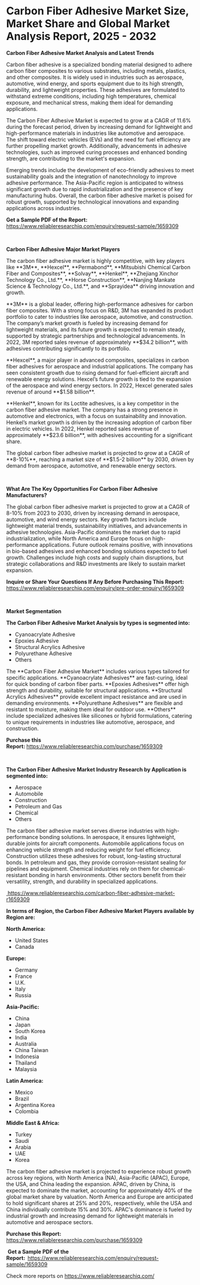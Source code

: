 <p><h1>Carbon Fiber Adhesive Market Size, Market Share and Global Market Analysis Report, 2025 - 2032</h1></p><p><strong>Carbon Fiber Adhesive Market Analysis and Latest Trends</strong></p>
<p><p>Carbon fiber adhesive is a specialized bonding material designed to adhere carbon fiber composites to various substrates, including metals, plastics, and other composites. It is widely used in industries such as aerospace, automotive, wind energy, and sports equipment due to its high strength, durability, and lightweight properties. These adhesives are formulated to withstand extreme conditions, including high temperatures, chemical exposure, and mechanical stress, making them ideal for demanding applications.</p><p>The Carbon Fiber Adhesive Market is expected to grow at a CAGR of 11.6% during the forecast period, driven by increasing demand for lightweight and high-performance materials in industries like automotive and aerospace. The shift toward electric vehicles (EVs) and the need for fuel efficiency are further propelling market growth. Additionally, advancements in adhesive technologies, such as improved curing processes and enhanced bonding strength, are contributing to the market's expansion.</p><p>Emerging trends include the development of eco-friendly adhesives to meet sustainability goals and the integration of nanotechnology to improve adhesive performance. The Asia-Pacific region is anticipated to witness significant growth due to rapid industrialization and the presence of key manufacturing hubs. Overall, the carbon fiber adhesive market is poised for robust growth, supported by technological innovations and expanding applications across industries.</p></p>
<p><strong>Get a Sample PDF of the Report:&nbsp;</strong> <a href="https://www.reliableresearchiq.com/enquiry/request-sample/1659309?utm_campaign=99&utm_medium=2&utm_source=Github&utm_content=ia&utm_term=26012025&utm_id=carbon-fiber-adhesive">https://www.reliableresearchiq.com/enquiry/request-sample/1659309</a></p>
<p>&nbsp;</p>
<p><strong>Carbon Fiber Adhesive Major Market Players</strong></p>
<p><p>The carbon fiber adhesive market is highly competitive, with key players like **3M**, **Hexcel**, **Permabond**, **Mitsubishi Chemical Carbon Fiber and Composites**, **Solvay**, **Henkel**, **Zhejiang Xinchor Technology Co., Ltd.**, **Horse Construction**, **Nanjing Mankate Science & Technology Co., Ltd.**, and **Sprayidea** driving innovation and growth. </p><p>**3M** is a global leader, offering high-performance adhesives for carbon fiber composites. With a strong focus on R&D, 3M has expanded its product portfolio to cater to industries like aerospace, automotive, and construction. The company’s market growth is fueled by increasing demand for lightweight materials, and its future growth is expected to remain steady, supported by strategic partnerships and technological advancements. In 2022, 3M reported sales revenue of approximately **$34.2 billion**, with adhesives contributing significantly to its portfolio.</p><p>**Hexcel**, a major player in advanced composites, specializes in carbon fiber adhesives for aerospace and industrial applications. The company has seen consistent growth due to rising demand for fuel-efficient aircraft and renewable energy solutions. Hexcel’s future growth is tied to the expansion of the aerospace and wind energy sectors. In 2022, Hexcel generated sales revenue of around **$1.58 billion**.</p><p>**Henkel**, known for its Loctite adhesives, is a key competitor in the carbon fiber adhesive market. The company has a strong presence in automotive and electronics, with a focus on sustainability and innovation. Henkel’s market growth is driven by the increasing adoption of carbon fiber in electric vehicles. In 2022, Henkel reported sales revenue of approximately **$23.6 billion**, with adhesives accounting for a significant share.</p><p>The global carbon fiber adhesive market is projected to grow at a CAGR of **8-10%**, reaching a market size of **$1.5-2 billion** by 2030, driven by demand from aerospace, automotive, and renewable energy sectors.</p></p>
<p>&nbsp;</p>
<p><strong>What Are The Key Opportunities For Carbon Fiber Adhesive Manufacturers?</strong></p>
<p><p>The global carbon fiber adhesive market is projected to grow at a CAGR of 8-10% from 2023 to 2030, driven by increasing demand in aerospace, automotive, and wind energy sectors. Key growth factors include lightweight material trends, sustainability initiatives, and advancements in adhesive technologies. Asia-Pacific dominates the market due to rapid industrialization, while North America and Europe focus on high-performance applications. Future outlook remains positive, with innovations in bio-based adhesives and enhanced bonding solutions expected to fuel growth. Challenges include high costs and supply chain disruptions, but strategic collaborations and R&D investments are likely to sustain market expansion.</p></p>
<p><strong>Inquire or Share Your Questions If Any Before Purchasing This Report:</strong> <a href="https://www.reliableresearchiq.com/enquiry/pre-order-enquiry/1659309?utm_campaign=99&utm_medium=2&utm_source=Github&utm_content=ia&utm_term=26012025&utm_id=carbon-fiber-adhesive">https://www.reliableresearchiq.com/enquiry/pre-order-enquiry/1659309</a></p>
<p>&nbsp;</p>
<p><strong>Market Segmentation</strong></p>
<p><strong>The Carbon Fiber Adhesive Market Analysis by types is segmented into:</strong></p>
<p><ul><li>Cyanoacrylate Adhesive</li><li>Epoxies Adhesive</li><li>Structural Acrylics Adhesive</li><li>Polyurethane Adhesive</li><li>Others</li></ul></p>
<p><p>The **Carbon Fiber Adhesive Market** includes various types tailored for specific applications. **Cyanoacrylate Adhesives** are fast-curing, ideal for quick bonding of carbon fiber parts. **Epoxies Adhesives** offer high strength and durability, suitable for structural applications. **Structural Acrylics Adhesives** provide excellent impact resistance and are used in demanding environments. **Polyurethane Adhesives** are flexible and resistant to moisture, making them ideal for outdoor use. **Others** include specialized adhesives like silicones or hybrid formulations, catering to unique requirements in industries like automotive, aerospace, and construction.</p></p>
<p><strong>Purchase this Report:&nbsp;</strong><a href="https://www.reliableresearchiq.com/purchase/1659309?utm_campaign=99&utm_medium=2&utm_source=Github&utm_content=ia&utm_term=26012025&utm_id=carbon-fiber-adhesive">https://www.reliableresearchiq.com/purchase/1659309</a></p>
<p>&nbsp;</p>
<p><strong>The Carbon Fiber Adhesive Market Industry Research by Application is segmented into:</strong></p>
<p><ul><li>Aerospace</li><li>Automobile</li><li>Construction</li><li>Petroleum and Gas</li><li>Chemical</li><li>Others</li></ul></p>
<p><p>The carbon fiber adhesive market serves diverse industries with high-performance bonding solutions. In aerospace, it ensures lightweight, durable joints for aircraft components. Automobile applications focus on enhancing vehicle strength and reducing weight for fuel efficiency. Construction utilizes these adhesives for robust, long-lasting structural bonds. In petroleum and gas, they provide corrosion-resistant sealing for pipelines and equipment. Chemical industries rely on them for chemical-resistant bonding in harsh environments. Other sectors benefit from their versatility, strength, and durability in specialized applications.</p></p>
<p><a href="https://www.reliableresearchiq.com/carbon-fiber-adhesive-market-r1659309?utm_campaign=99&utm_medium=2&utm_source=Github&utm_content=ia&utm_term=26012025&utm_id=carbon-fiber-adhesive">&nbsp;https://www.reliableresearchiq.com/carbon-fiber-adhesive-market-r1659309</a></p>
<p><strong>In terms of Region, the Carbon Fiber Adhesive Market Players available by Region are:</strong></p>
<p>
    <p> <strong> North America: </strong>
        <ul>
            <li>United States</li>
            <li>Canada</li>
        </ul>
        </p> 
    <p> <strong> Europe: </strong>
        <ul>
            <li>Germany</li>
            <li>France</li>
            <li>U.K.</li>
            <li>Italy</li>
            <li>Russia</li>
        </ul>
        </p> 
    <p> <strong> Asia-Pacific: </strong>
        <ul>
            <li>China</li>
            <li>Japan</li>
            <li>South Korea</li>
            <li>India</li>
            <li>Australia</li>
            <li>China Taiwan</li>
            <li>Indonesia</li>
            <li>Thailand</li>
            <li>Malaysia</li>
        </ul>
        </p> 
    <p> <strong> Latin America: </strong>
        <ul>
            <li>Mexico</li>
            <li>Brazil</li>
            <li>Argentina Korea</li>
            <li>Colombia</li>
        </ul>
        </p> 
    <p> <strong> Middle East & Africa: </strong>
        <ul>
            <li>Turkey</li>
            <li>Saudi</li>
            <li>Arabia</li>
            <li>UAE</li>
            <li>Korea</li>
        </ul>
    </p>
    </p>
<p><p>The carbon fiber adhesive market is projected to experience robust growth across key regions, with North America (NA), Asia-Pacific (APAC), Europe, the USA, and China leading the expansion. APAC, driven by China, is expected to dominate the market, accounting for approximately 40% of the global market share by valuation. North America and Europe are anticipated to hold significant shares at 25% and 20%, respectively, while the USA and China individually contribute 15% and 30%. APAC's dominance is fueled by industrial growth and increasing demand for lightweight materials in automotive and aerospace sectors.</p></p>
<p><strong>Purchase this Report: </strong><a href="https://www.reliableresearchiq.com/purchase/1659309?utm_campaign=99&utm_medium=2&utm_source=Github&utm_content=ia&utm_term=26012025&utm_id=carbon-fiber-adhesive">https://www.reliableresearchiq.com/purchase/1659309</a></p>
<p>&nbsp;<strong>Get a Sample PDF of the Report:&nbsp;&nbsp;</strong><a href="https://www.reliableresearchiq.com/enquiry/request-sample/1659309?utm_campaign=99&utm_medium=2&utm_source=Github&utm_content=ia&utm_term=26012025&utm_id=carbon-fiber-adhesive">https://www.reliableresearchiq.com/enquiry/request-sample/1659309</a></p>
<p><strong></strong></p>
<p>Check more reports on <a href="https://www.reliableresearchiq.com/?utm_campaign=99&utm_medium=2&utm_source=Github&utm_content=ia&utm_term=26012025&utm_id=carbon-fiber-adhesive">https://www.reliableresearchiq.com/</a></p>